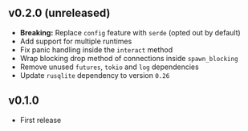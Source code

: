 ## v0.2.0 (unreleased)

* __Breaking:__ Replace `config` feature with `serde` (opted out by default)
* Add support for multiple runtimes
* Fix panic handling inside the `interact` method
* Wrap blocking drop method of connections inside `spawn_blocking`
* Remove unused `futures`, `tokio` and `log` dependencies
* Update `rusqlite` dependency to version `0.26`

## v0.1.0

* First release
